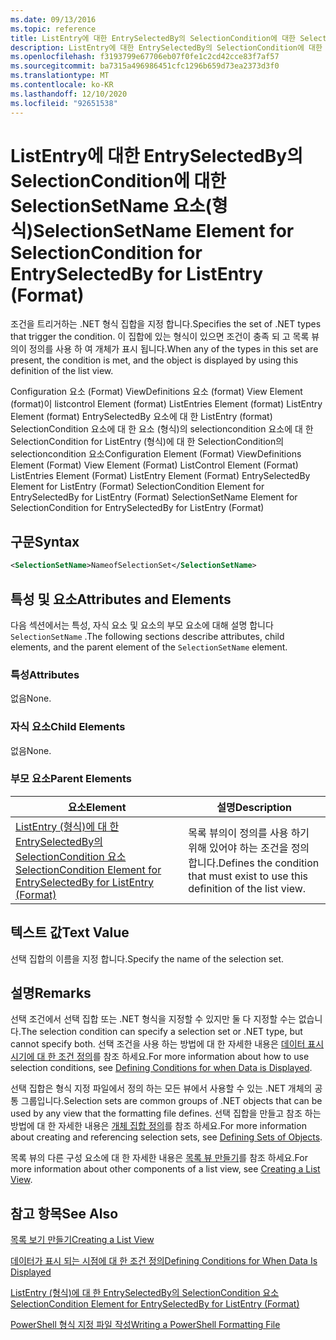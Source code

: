 ```yaml
---
ms.date: 09/13/2016
ms.topic: reference
title: ListEntry에 대한 EntrySelectedBy의 SelectionCondition에 대한 SelectionSetName 요소(형식)
description: ListEntry에 대한 EntrySelectedBy의 SelectionCondition에 대한 SelectionSetName 요소(형식)
ms.openlocfilehash: f3193799e67706eb07f0fe1c2cd42cce83f7af57
ms.sourcegitcommit: ba7315a496986451cfc1296b659d73ea2373d3f0
ms.translationtype: MT
ms.contentlocale: ko-KR
ms.lasthandoff: 12/10/2020
ms.locfileid: "92651538"
---
```

# <a name="selectionsetname-element-for-selectioncondition-for-entryselectedby-for-listentry-format"></a><span data-ttu-id="ea2d9-103">ListEntry에 대한 EntrySelectedBy의 SelectionCondition에 대한 SelectionSetName 요소(형식)</span><span class="sxs-lookup"><span data-stu-id="ea2d9-103">SelectionSetName Element for SelectionCondition for EntrySelectedBy for ListEntry (Format)</span></span>

<span data-ttu-id="ea2d9-104">조건을 트리거하는 .NET 형식 집합을 지정 합니다.</span><span class="sxs-lookup"><span data-stu-id="ea2d9-104">Specifies the set of .NET types that trigger the condition.</span></span> <span data-ttu-id="ea2d9-105">이 집합에 있는 형식이 있으면 조건이 충족 되 고 목록 뷰의이 정의를 사용 하 여 개체가 표시 됩니다.</span><span class="sxs-lookup"><span data-stu-id="ea2d9-105">When any of the types in this set are present, the condition is met, and the object is displayed by using this definition of the list view.</span></span>

<span data-ttu-id="ea2d9-106">Configuration 요소 (Format) ViewDefinitions 요소 (format) View Element (format)이 listcontrol Element (format) ListEntries Element (format) ListEntry Element (format) EntrySelectedBy 요소에 대 한 ListEntry (format) SelectionCondition 요소에 대 한 요소 (형식)의 selectioncondition 요소에 대 한 SelectionCondition for ListEntry (형식)에 대 한 SelectionCondition의 selectioncondition 요소</span><span class="sxs-lookup"><span data-stu-id="ea2d9-106">Configuration Element (Format) ViewDefinitions Element (Format) View Element (Format) ListControl Element (Format) ListEntries Element (Format) ListEntry Element (Format) EntrySelectedBy Element for ListEntry (Format) SelectionCondition Element for EntrySelectedBy for ListEntry (Format) SelectionSetName Element for SelectionCondition for EntrySelectedBy for ListEntry (Format)</span></span>

## <a name="syntax"></a><span data-ttu-id="ea2d9-107">구문</span><span class="sxs-lookup"><span data-stu-id="ea2d9-107">Syntax</span></span>

```xml
<SelectionSetName>NameofSelectionSet</SelectionSetName>
```

## <a name="attributes-and-elements"></a><span data-ttu-id="ea2d9-108">특성 및 요소</span><span class="sxs-lookup"><span data-stu-id="ea2d9-108">Attributes and Elements</span></span>

<span data-ttu-id="ea2d9-109">다음 섹션에서는 특성, 자식 요소 및 요소의 부모 요소에 대해 설명 합니다 `SelectionSetName` .</span><span class="sxs-lookup"><span data-stu-id="ea2d9-109">The following sections describe attributes, child elements, and the parent element of the `SelectionSetName` element.</span></span>

### <a name="attributes"></a><span data-ttu-id="ea2d9-110">특성</span><span class="sxs-lookup"><span data-stu-id="ea2d9-110">Attributes</span></span>

<span data-ttu-id="ea2d9-111">없음</span><span class="sxs-lookup"><span data-stu-id="ea2d9-111">None.</span></span>

### <a name="child-elements"></a><span data-ttu-id="ea2d9-112">자식 요소</span><span class="sxs-lookup"><span data-stu-id="ea2d9-112">Child Elements</span></span>

<span data-ttu-id="ea2d9-113">없음</span><span class="sxs-lookup"><span data-stu-id="ea2d9-113">None.</span></span>

### <a name="parent-elements"></a><span data-ttu-id="ea2d9-114">부모 요소</span><span class="sxs-lookup"><span data-stu-id="ea2d9-114">Parent Elements</span></span>

|<span data-ttu-id="ea2d9-115">요소</span><span class="sxs-lookup"><span data-stu-id="ea2d9-115">Element</span></span>|<span data-ttu-id="ea2d9-116">설명</span><span class="sxs-lookup"><span data-stu-id="ea2d9-116">Description</span></span>|
|-------------|-----------------|
|[<span data-ttu-id="ea2d9-117">ListEntry (형식)에 대 한 EntrySelectedBy의 SelectionCondition 요소</span><span class="sxs-lookup"><span data-stu-id="ea2d9-117">SelectionCondition Element for EntrySelectedBy for ListEntry (Format)</span></span>](./selectioncondition-element-for-entryselectedby-for-listcontrol-format.md)|<span data-ttu-id="ea2d9-118">목록 뷰의이 정의를 사용 하기 위해 있어야 하는 조건을 정의 합니다.</span><span class="sxs-lookup"><span data-stu-id="ea2d9-118">Defines the condition that must exist to use this definition of the list view.</span></span>|

## <a name="text-value"></a><span data-ttu-id="ea2d9-119">텍스트 값</span><span class="sxs-lookup"><span data-stu-id="ea2d9-119">Text Value</span></span>

<span data-ttu-id="ea2d9-120">선택 집합의 이름을 지정 합니다.</span><span class="sxs-lookup"><span data-stu-id="ea2d9-120">Specify the name of the selection set.</span></span>

## <a name="remarks"></a><span data-ttu-id="ea2d9-121">설명</span><span class="sxs-lookup"><span data-stu-id="ea2d9-121">Remarks</span></span>

<span data-ttu-id="ea2d9-122">선택 조건에서 선택 집합 또는 .NET 형식을 지정할 수 있지만 둘 다 지정할 수는 없습니다.</span><span class="sxs-lookup"><span data-stu-id="ea2d9-122">The selection condition can specify a selection set or .NET type, but cannot specify both.</span></span> <span data-ttu-id="ea2d9-123">선택 조건을 사용 하는 방법에 대 한 자세한 내용은 [데이터 표시 시기에 대 한 조건 정의](./defining-conditions-for-displaying-data.md)를 참조 하세요.</span><span class="sxs-lookup"><span data-stu-id="ea2d9-123">For more information about how to use selection conditions, see [Defining Conditions for when Data is Displayed](./defining-conditions-for-displaying-data.md).</span></span>

<span data-ttu-id="ea2d9-124">선택 집합은 형식 지정 파일에서 정의 하는 모든 뷰에서 사용할 수 있는 .NET 개체의 공통 그룹입니다.</span><span class="sxs-lookup"><span data-stu-id="ea2d9-124">Selection sets are common groups of .NET objects that can be used by any view that the formatting file defines.</span></span> <span data-ttu-id="ea2d9-125">선택 집합을 만들고 참조 하는 방법에 대 한 자세한 내용은 [개체 집합 정의](./defining-selection-sets.md)를 참조 하세요.</span><span class="sxs-lookup"><span data-stu-id="ea2d9-125">For more information about creating and referencing selection sets, see [Defining Sets of Objects](./defining-selection-sets.md).</span></span>

<span data-ttu-id="ea2d9-126">목록 뷰의 다른 구성 요소에 대 한 자세한 내용은 [목록 뷰 만들기](./creating-a-list-view.md)를 참조 하세요.</span><span class="sxs-lookup"><span data-stu-id="ea2d9-126">For more information about other components of a list view, see [Creating a List View](./creating-a-list-view.md).</span></span>

## <a name="see-also"></a><span data-ttu-id="ea2d9-127">참고 항목</span><span class="sxs-lookup"><span data-stu-id="ea2d9-127">See Also</span></span>

[<span data-ttu-id="ea2d9-128">목록 보기 만들기</span><span class="sxs-lookup"><span data-stu-id="ea2d9-128">Creating a List View</span></span>](./creating-a-list-view.md)

[<span data-ttu-id="ea2d9-129">데이터가 표시 되는 시점에 대 한 조건 정의</span><span class="sxs-lookup"><span data-stu-id="ea2d9-129">Defining Conditions for When Data Is Displayed</span></span>](./defining-conditions-for-displaying-data.md)

[<span data-ttu-id="ea2d9-130">ListEntry (형식)에 대 한 EntrySelectedBy의 SelectionCondition 요소</span><span class="sxs-lookup"><span data-stu-id="ea2d9-130">SelectionCondition Element for EntrySelectedBy for ListEntry (Format)</span></span>](./selectioncondition-element-for-entryselectedby-for-listcontrol-format.md)

[<span data-ttu-id="ea2d9-131">PowerShell 형식 지정 파일 작성</span><span class="sxs-lookup"><span data-stu-id="ea2d9-131">Writing a PowerShell Formatting File</span></span>](./writing-a-powershell-formatting-file.md)
